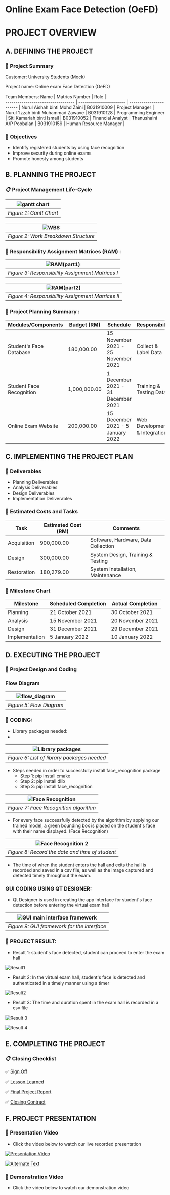 # Online Exam Face Detection (OeFD)
# PROJECT OVERVIEW
## A. DEFINING THE PROJECT
### :floppy_disk: Project Summary

Customer: University Students (Mock)

Project name: Online exam Face Detection (OeFD) 

Team Members:
Name                                | Matrics Number          | Role                    |             
----------------------------------  | ----------------------- | ----------------------- |
Nurul Aishah binti Mohd Zaini       | B031910009              | Project Manager         |
Nurul 'Izzah binti Muhammad Zawave  | B031910128              | Programming Engineer    |
Siti Kamariah binti Ismail          | B031910052              | Financial Analyst       |
Thanushaini A/P Poobalan            | B031910159              | Human Resource Manager  |  


### :scroll: Objectives
* Identify registered students by using face recognition
* Improve security during online exams 
* Promote honesty among students

## B. PLANNING THE PROJECT
### :clipboard: Project Management Life-Cycle
| ![gantt chart](https://user-images.githubusercontent.com/85090534/147879194-da37f5c1-bb40-458e-a8c6-c95a79e9b415.png) |
|:--:| 
| *Figure 1: Gantt Chart* |

| ![WBS](https://user-images.githubusercontent.com/85090534/147879599-5289bb4b-eba6-4c23-86fa-8956cb114459.PNG) |
|:--:| 
| *Figure 2: Work Breakdown Structure* |

### :scroll: Responsibility Assignment Matrices (RAM) :
| ![RAM(part1)](https://user-images.githubusercontent.com/85090534/148410584-47082a0b-c6b3-475c-9d93-cc84acf55894.PNG) |
|:--:| 
| *Figure 3: Responsibility Assignment Matrices I* |

| ![RAM(part2)](https://user-images.githubusercontent.com/85090534/148410877-381c8065-69ee-41ed-bc99-184fcb25df84.PNG) |
|:--:| 
| *Figure 4: Responsibility Assignment Matrices II* |


### :memo: Project Planning Summary :
Modules/Components                  | Budget (RM)                | Schedule                            | Responsibility                | 
----------------------------------  | -------------------------- | ----------------------------------- | ----------------------------- |
Student's Face Database             | 180,000.00                 | 15 November 2021 - 25 November 2021 | Collect & Label Data          |
Student Face Recognition            | 1,000,000.00               | 1 December 2021 - 31 December 2021  | Training & Testing Data       |
Online Exam Website                 | 200,000.00                 | 15 December 2021 - 5 January 2022   | Web Development & Integration |

## C. IMPLEMENTING THE PROJECT PLAN
### :book: Deliverables
* Planning Deliverables
* Analysis Deliverables
* Design Deliverables
* Implementation Deliverables

### :pushpin: Estimated Costs and Tasks
Task                                | Estimated Cost (RM)        | Comments                            | 
----------------------------------  | -------------------------- | ----------------------------------- | 
Acquisition                         | 900,000.00                 | Software, Hardware, Data Collection |
Design                              | 300,000.00                 | System Design, Training & Testing   |
Restoration                         | 180,279.00                 | System Installation, Maintenance    |

### :date: Milestone Chart
Milestone                           | Scheduled Completion       | Actual Completion                   | 
----------------------------------  | -------------------------- | ----------------------------------- | 
Planning                            | 21 October 2021            | 30 October 2021                     |
Analysis                            | 15 November 2021           | 20 November 2021                    |
Design                              | 31 December 2021           | 29 December 2021                    |
Implementation                      | 5 January 2022             | 10 January 2022                     |

## D. EXECUTING THE PROJECT 
### :open_file_folder: Project Design and Coding
### Flow Diagram
| ![flow_diagram](https://user-images.githubusercontent.com/85090534/150286494-4166fa11-c0f1-418d-8448-0132f8e02642.jpg) |
|:--:| 
| *Figure 5: Flow Diagram* |

### :page_facing_up: CODING:
- Library packages needed:
- 
| ![Library packages](https://user-images.githubusercontent.com/85090534/149967328-07ff3d6d-900a-4965-b313-225364fe4a44.PNG) |
|:--:| 
| *Figure 6: List of library packages needed* |

- Steps needed in order to successfully install face_recognition package
  - Step 1: pip install cmake
  - Step 2: pip install dlib
  - Step 3: pip install face_recognition

|![Face Recognition](https://user-images.githubusercontent.com/85090534/149967776-5efe261b-17de-4683-88cb-f736386d0c0d.PNG)|
|:--:| 
| *Figure 7: Face Recognition algorithm* |
- For every face successfully detected by the algorithm by applying our trained model, a green bounding box is placed on the student's face with their name displayed. (Face Recognition)

|![Face Recognition 2](https://user-images.githubusercontent.com/85090534/149968025-4771d2d7-f4f1-436f-89dd-84fc9f8d9b18.PNG)|
|:--:| 
| *Figure 8: Record the date and time of student* |
- The time of when the student enters the hall and exits the hall is recorded and saved in a csv file, as well as the image captured and detected timely throughout the exam. 

### GUI CODING USING QT DESIGNER:
- Qt Designer is used in creating the app interface for student's face detection before entering the virtual exam hall

|![GUI main interface framework](https://user-images.githubusercontent.com/85090534/149968380-93ecf950-e246-4f40-8aaf-bf61b1b18ad7.PNG)|
|:--:| 
| *Figure 9: GUI framework for the interface* |

### :page_facing_up: PROJECT RESULT:

- Result 1: student's face detected, student can proceed to enter the exam hall

![Result1](https://user-images.githubusercontent.com/85090534/150289985-d343be73-b30c-4091-be36-6ea6e3c2dcab.PNG)


- Result 2: In the virtual exam hall, student's face is detected and authenticated in a timely manner using a timer

![Result2](https://user-images.githubusercontent.com/85090534/150290246-31e05eb3-7cee-428e-b410-b23c8809b914.PNG)


- Result 3: The time and duration spent in the exam hall is recorded in a csv file

![Result 3](https://user-images.githubusercontent.com/85090534/150290789-93ee3438-25c1-4d09-9eb6-e303bc5b9931.PNG)


![Result 4](https://user-images.githubusercontent.com/85090534/150290830-ee0d2cdb-d97d-4265-95d6-88a0fdba18eb.PNG)


## E. COMPLETING THE PROJECT
### :clipboard: Closing Checklist
:white_check_mark: [Sign Off](https://github.com/HummingBird39/Online-Exam-Face-Detection-OeFD-/blob/main/Project%20Documentation/11%20Project%20Sign%20Off.pdf)



:white_check_mark: [Lesson Learned](https://github.com/HummingBird39/Online-Exam-Face-Detection-OeFD-/blob/main/Project%20Documentation/10%20Project%20Closing.pdf)



:white_check_mark: [Final Project Report](https://github.com/HummingBird39/Online-Exam-Face-Detection-OeFD-)



:white_check_mark: [Closing Contract](https://github.com/HummingBird39/Online-Exam-Face-Detection-OeFD-/blob/main/Project%20Documentation/10%20Project%20Closing.pdf)

## F. PROJECT PRESENTATION
### :round_pushpin: Presentation Video
* Click the video below to watch our live recorded presentation

[![Presentation Video]({https://user-images.githubusercontent.com/85090534/150328661-109040db-9bf4-4a88-a6d1-921632cac5c4.png})]({https://www.youtube.com/watch?v=vYbRD4Rsmtk} "Project Presentation (Online Exam Face Detection) (OeFD)")

<a href="{https://www.youtube.com/watch?v=vYbRD4Rsmtk}" title="Link Title"><img src="{https://user-images.githubusercontent.com/85090534/150329953-468fb229-d94e-423f-a6b6-55e889573bc3.png}" alt="Alternate Text" /></a>

### :round_pushpin: Demonstration Video
* Click the video below to watch our demonstration video
